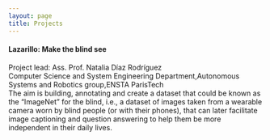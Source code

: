 ```yaml
---
layout: page
title: Projects
---
```


#### Lazarillo: Make the blind see
Project lead: Ass. Prof. Natalia Díaz Rodríguez<br/>Computer Science and System Engineering Department,Autonomous Systems and Robotics      group,ENSTA ParisTech<br/>
The aim is building, annotating and create a dataset that could be known as the “ImageNet” for the blind, i.e., a dataset of images        taken from a wearable camera worn by blind people (or with their phones), that can later facilitate image captioning and question          answering to help them be more independent in their daily lives.







